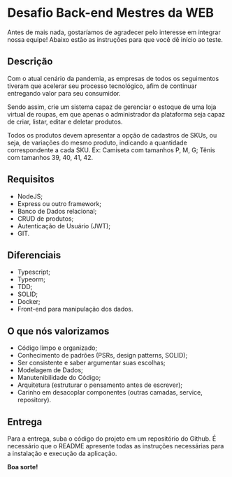 # Desafio Back-end  Mestres da WEB

Antes de mais nada, gostaríamos de agradecer pelo interesse em integrar nossa equipe! Abaixo estão as instruções para que você dê início ao teste.

## Descrição
Com o atual cenário da pandemia, as empresas de todos os seguimentos tiveram que acelerar seu processo tecnológico, afim de continuar entregando valor para seu consumidor. 

Sendo assim, crie um sistema capaz de gerenciar o estoque de uma loja virtual de roupas, em que apenas o administrador da plataforma seja capaz de criar, listar, editar e deletar produtos. 

Todos os produtos devem apresentar a opção de cadastros de SKUs, ou seja, de variações do mesmo produto, indicando a quantidade correspondente a cada SKU. Ex: Camiseta com tamanhos P, M, G; Tênis com tamanhos 39, 40, 41, 42.

## Requisitos
 - NodeJS;
 - Express ou outro framework;
 - Banco de Dados relacional;
 - CRUD de produtos;
 - Autenticação de Usuário (JWT);
 - GIT.

## Diferenciais
- Typescript;
- Typeorm;
- TDD;
- SOLID;
- Docker;
- Front-end para manipulação dos dados.

## O que nós valorizamos
- Código limpo e organizado;
- Conhecimento de padrões (PSRs, design patterns, SOLID);
- Ser consistente e saber argumentar suas escolhas;
- Modelagem de Dados;
- Manutenibilidade do Código;
- Arquitetura (estruturar o pensamento antes de escrever);
- Carinho em desacoplar componentes (outras camadas, service, repository).

## Entrega
Para a entrega, suba o código do projeto em um repositório do Github. É necessário que o README apresente todas as instruções necessárias para a instalação e execução da aplicação.

**Boa sorte!**


